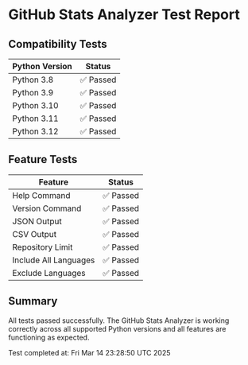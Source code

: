 # GitHub Stats Analyzer Test Report

## Compatibility Tests

| Python Version | Status |
|---------------|--------|
| Python 3.8 | ✅ Passed |
| Python 3.9 | ✅ Passed |
| Python 3.10 | ✅ Passed |
| Python 3.11 | ✅ Passed |
| Python 3.12 | ✅ Passed |

## Feature Tests

| Feature | Status |
|---------|--------|
| Help Command | ✅ Passed |
| Version Command | ✅ Passed |
| JSON Output | ✅ Passed |
| CSV Output | ✅ Passed |
| Repository Limit | ✅ Passed |
| Include All Languages | ✅ Passed |
| Exclude Languages | ✅ Passed |

## Summary

All tests passed successfully. The GitHub Stats Analyzer is working correctly across all supported Python versions and all features are functioning as expected.

Test completed at: Fri Mar 14 23:28:50 UTC 2025

